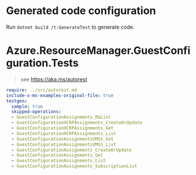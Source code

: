 # Generated code configuration

Run `dotnet build /t:GenerateTest` to generate code.

# Azure.ResourceManager.GuestConfiguration.Tests

> see https://aka.ms/autorest
``` yaml
require: ../src/autorest.md
include-x-ms-examples-original-file: true
testgen:
  sample: true
  skipped-operations:
  - GuestConfigurationAssignments_RGList
  - GuestConfigurationHCRPAssignments_CreateOrUpdate
  - GuestConfigurationHCRPAssignments_Get
  - GuestConfigurationHCRPAssignments_List
  - GuestConfigurationAssignmentsVMSS_Get
  - GuestConfigurationAssignmentsVMSS_List
  - GuestConfigurationAssignments_CreateOrUpdate
  - GuestConfigurationAssignments_Get
  - GuestConfigurationAssignments_List
  - GuestConfigurationAssignments_SubscriptionList
```